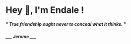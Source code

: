 <h1 title="head"> Hey 👋, I'm Endale !</h1>

**<h5><i>" True friendship ought never to conceal what it thinks. "</i></h5>**

*<b>___ Jerome ___</b>*
